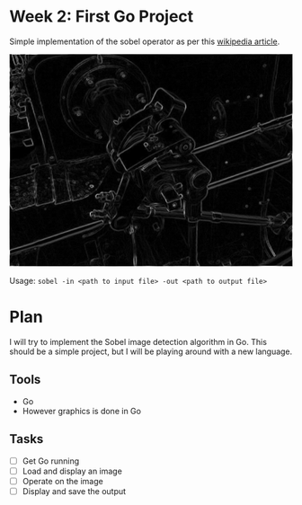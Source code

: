 # Week 2: First Go Project

Simple implementation of the sobel operator as per this [wikipedia article](https://en.wikipedia.org/wiki/Sobel_operator).

![An example of the output](example.png)

Usage: `sobel -in <path to input file> -out <path to output file>`

# Plan

I will try to implement the Sobel image detection algorithm in Go. This should be a simple project, but I will be playing around with a new language.

## Tools

* Go
* However graphics is done in Go

## Tasks

- [ ] Get Go running
- [ ] Load and display an image
- [ ] Operate on the image
- [ ] Display and save the output
